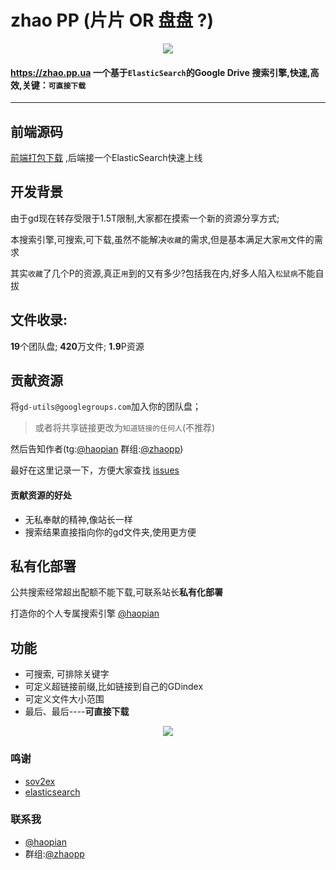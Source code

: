 # zhao PP (片片 OR 盘盘 ?)
<p align="center"><img src="https://cdn.jsdelivr.net/gh/gdtool/zhaopp/assets/images/logo@2x.png" /></p>

#### https://zhao.pp.ua 一个基于`ElasticSearch`的Google Drive 搜索引擎,**快速**,**高效**,关键：`可直接下载`

***
## 前端源码

[前端打包下载](https://545c.com/file/19473836-462139498 "前端打包下载") ,后端接一个ElasticSearch快速上线

## 开发背景
由于gd现在转存受限于1.5T限制,大家都在摸索一个新的资源分享方式;

本搜索引擎,可搜索,可下载,虽然不能解决`收藏`的需求,但是基本满足大家`用`文件的需求

其实`收藏`了几个P的资源,真正`用`到的又有多少?包括我在内,好多人陷入`松鼠病`不能自拔

## 文件收录:

**19**个团队盘; **420**万文件; **1.9**P资源


## 贡献资源
将`gd-utils@googlegroups.com`加入你的团队盘；
> 或者将共享链接更改为`知道链接的任何人`(不推荐)

然后告知作者(tg:[@haopian](https://t.me/haopian "@haopian") 群组:[@zhaopp](https://t.me/zhaopp "@zhaopp"))

最好在这里记录一下，方便大家查找 [issues](https://github.com/gdtool/zhaopp/issues "issues")


#### 贡献资源的好处
- 无私奉献的精神,像站长一样
- 搜索结果直接指向你的gd文件夹,使用更方便
## 私有化部署
公共搜索经常超出配额不能下载,可联系站长**私有化部署**

打造你的个人专属搜索引擎 [@haopian](https://t.me/haopian "@haopian")  
## 功能
- 可搜索, 可排除关键字
- 可定义超链接前缀,比如链接到自己的GDindex
- 可定义文件大小范围
- 最后、最后----**可直接下载**

<p align="center"><img src="https://cdn.jsdelivr.net/gh/gdtool/zhaopp/assets/images/help.png" /></p>


### 鸣谢
* [sov2ex](https://github.com/Bynil/sov2ex "sov2ex")
* [elasticsearch](https://github.com/elastic/elasticsearch "elasticsearch")

### 联系我
* [@haopian](https://t.me/haopian "@haopian")  
* 群组:[@zhaopp](https://t.me/zhaopp "@zhaopp")
